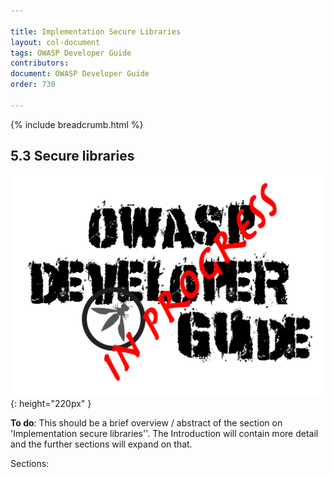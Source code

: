 ```yaml
---

title: Implementation Secure Libraries
layout: col-document
tags: OWASP Developer Guide
contributors:
document: OWASP Developer Guide
order: 730

---
```


{% include breadcrumb.html %}

## 5.3 Secure libraries

![Developer Guide](../../assets/images/dg_wip.png "OWASP Developer Guide"){: height="220px" }

**To do**: This should be a brief overview / abstract of the section on 'Implementation secure libraries''.
The Introduction will contain more detail and the further sections will expand on that.

Sections:
